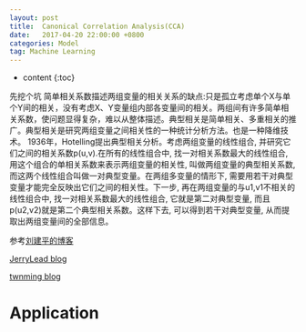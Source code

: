 ```yaml
---
layout: post
title:  Canonical Correlation Analysis(CCA)
date:   2017-04-20 22:00:00 +0800
categories: Model
tag: Machine Learning
---
```


* content
{:toc}

先挖个坑
简单相关系数描述两组变量的相关关系的缺点:只是孤立考虑单个X与单个Y间的相关，没有考虑X、Y变量组内部各变量间的相关。两组间有许多简单相关系数，使问题显得复杂，难以从整体描述。典型相关是简单相关、多重相关的推广。典型相关是研究两组变量之间相关性的一种统计分析方法。也是一种降维技术。
1936年，Hotelling提出典型相关分析。考虑两组变量的线性组合, 并研究它们之间的相关系数p(u,v).在所有的线性组合中, 找一对相关系数最大的线性组合, 用这个组合的单相关系数来表示两组变量的相关性, 叫做两组变量的典型相关系数, 而这两个线性组合叫做一对典型变量。在两组多变量的情形下, 需要用若干对典型变量才能完全反映出它们之间的相关性。下一步, 再在两组变量的与u1,v1不相关的线性组合中, 找一对相关系数最大的线性组合, 它就是第二对典型变量, 而且p(u2,v2)就是第二个典型相关系数。这样下去, 可以得到若干对典型变量, 从而提取出两组变量间的全部信息。

参考[刘建平的博客](http://www.cnblogs.com/pinard/p/6288716.html)

[JerryLead blog](http://www.cnblogs.com/jerrylead/archive/2011/06/20/2085491.html)

[twnming blog](http://blog.csdn.net/twnming/article/details/8147504)

Application
===============
